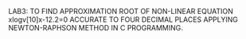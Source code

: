 LAB3:
TO FIND APPROXIMATION ROOT OF NON-LINEAR EQUATION xlogv[10]x-12.2=0 ACCURATE TO FOUR DECIMAL PLACES APPLYING NEWTON-RAPHSON METHOD IN C PROGRAMMING.
